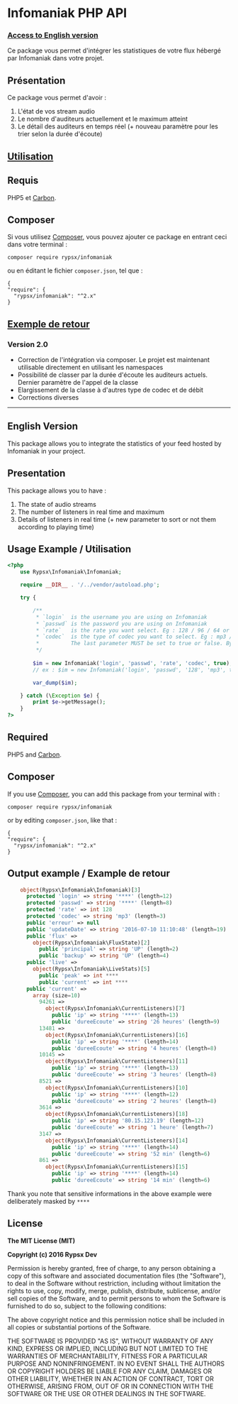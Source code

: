 Infomaniak PHP API
=======================

### [Access to English version](#english)

Ce package vous permet d'intégrer les statistiques de votre flux hébergé par Infomaniak dans votre projet. 

## Présentation

Ce package vous permet d'avoir :

1. L'état de vos stream audio
2. Le nombre d'auditeurs actuellement et le maximum atteint
3. Le détail des auditeurs en temps réel (+ nouveau paramètre pour les trier selon la durée d'écoute)

## [Utilisation](#usage)

## Requis

PHP5 et [Carbon](https://github.com/briannesbitt/carbon).

## Composer

Si vous utilisez [Composer](https://getcomposer.org/), vous pouvez ajouter ce package en entrant ceci dans votre terminal :

    composer require rypsx/infomaniak

ou en éditant le fichier `composer.json`, tel que :

    {
    "require": {
      "rypsx/infomaniak": "^2.x"
    }

## [Exemple de retour](#exretour)

### Version 2.0
- Correction de l'intégration via composer. Le projet est maintenant utilisable directement en utilisant les namespaces
- Possibilité de classer par la durée d'écoute les auditeurs actuels. Dernier paramètre de l'appel de la classe
- Elargissement de la classe à d'autres type de codec et de débit
- Corrections diverses

---

## English Version <a id="english"></a> 

This package allows you to integrate the statistics of your feed hosted by Infomaniak in your project.

## Presentation

This package allows you to have :

1. The state of audio streams
2. The number of listeners in real time and maximum
3. Details of listeners in real time  (+ new parameter to sort or not them according to playing time)

## Usage Example / Utilisation <a id="usage"></a> 

```php
<?php
	use Rypsx\Infomaniak\Infomaniak;

	require __DIR__ . '/../vendor/autoload.php';

	try {

		/**
	     * `login`  is the username you are using on Infomaniak
	     * `passwd` is the password you are using on Infomaniak
	     * `rate` 	is the rate you want select. Eg : 128 / 96 / 64 or string like low / high, etc.
	     * `codec`  is the type of codec you want to select. Eg : mp3 / aac, etc.
	     * 			The last parameter MUST be set to true or false. By setting true, it allow you to sort current listener by decreasing playing time. Default FASLE
	     */
	    
	    $im = new Infomaniak('login', 'passwd', 'rate', 'codec', true);
	    // ex : $im = new Infomaniak('login', 'passwd', '128', 'mp3', true);

		var_dump($im);

	} catch (\Exception $e) {
	    print $e->getMessage();
	}
?>
```

## Required

PHP5 and [Carbon](https://github.com/briannesbitt/carbon).


## Composer

If you use [Composer](https://getcomposer.org/), you can add this package from your terminal with :

    composer require rypsx/infomaniak

or by editing `composer.json`, like that :

    {
    "require": {
      "rypsx/infomaniak": "^2.x"
    }

## Output example / Example de retour  <a id="exretour"></a>

```php
	object(Rypsx\Infomaniak\Infomaniak)[3]
	  protected 'login' => string '****' (length=12)
	  protected 'passwd' => string '****' (length=8)
	  protected 'rate' => int 128
	  protected 'codec' => string 'mp3' (length=3)
	  public 'erreur' => null
	  public 'updateDate' => string '2016-07-10 11:10:48' (length=19)
	  public 'flux' => 
	    object(Rypsx\Infomaniak\FluxState)[2]
	      public 'principal' => string 'UP' (length=2)
	      public 'backup' => string 'UP' (length=4)
	  public 'live' => 
	    object(Rypsx\Infomaniak\LiveStats)[5]
	      public 'peak' => int ****
	      public 'current' => int ****
	  public 'current' => 
	    array (size=10)
	      94261 => 
	        object(Rypsx\Infomaniak\CurrentListeners)[7]
	          public 'ip' => string '****' (length=13)
	          public 'dureeEcoute' => string '26 heures' (length=9)
	      13481 => 
	        object(Rypsx\Infomaniak\CurrentListeners)[16]
	          public 'ip' => string '****' (length=14)
	          public 'dureeEcoute' => string '4 heures' (length=8)
	      10145 => 
	        object(Rypsx\Infomaniak\CurrentListeners)[11]
	          public 'ip' => string '****' (length=13)
	          public 'dureeEcoute' => string '3 heures' (length=8)
	      8521 => 
	        object(Rypsx\Infomaniak\CurrentListeners)[10]
	          public 'ip' => string '****' (length=12)
	          public 'dureeEcoute' => string '2 heures' (length=8)
	      3614 => 
	        object(Rypsx\Infomaniak\CurrentListeners)[18]
	          public 'ip' => string '80.15.123.19' (length=12)
	          public 'dureeEcoute' => string '1 heure' (length=7)
	      3147 => 
	        object(Rypsx\Infomaniak\CurrentListeners)[14]
	          public 'ip' => string '****' (length=14)
	          public 'dureeEcoute' => string '52 min' (length=6)
	      861 => 
	        object(Rypsx\Infomaniak\CurrentListeners)[15]
	          public 'ip' => string '****' (length=14)
	          public 'dureeEcoute' => string '14 min' (length=6)
```

Thank you note that sensitive informations in the above example were deliberately masked by `****`


## License

**The MIT License (MIT)**

**Copyright (c) 2016 Rypsx Dev**

Permission is hereby granted, free of charge, to any person obtaining a copy
of this software and associated documentation files (the "Software"), to deal
in the Software without restriction, including without limitation the rights
to use, copy, modify, merge, publish, distribute, sublicense, and/or sell
copies of the Software, and to permit persons to whom the Software is
furnished to do so, subject to the following conditions:

The above copyright notice and this permission notice shall be included in all
copies or substantial portions of the Software.

THE SOFTWARE IS PROVIDED "AS IS", WITHOUT WARRANTY OF ANY KIND, EXPRESS OR
IMPLIED, INCLUDING BUT NOT LIMITED TO THE WARRANTIES OF MERCHANTABILITY,
FITNESS FOR A PARTICULAR PURPOSE AND NONINFRINGEMENT. IN NO EVENT SHALL THE
AUTHORS OR COPYRIGHT HOLDERS BE LIABLE FOR ANY CLAIM, DAMAGES OR OTHER
LIABILITY, WHETHER IN AN ACTION OF CONTRACT, TORT OR OTHERWISE, ARISING FROM,
OUT OF OR IN CONNECTION WITH THE SOFTWARE OR THE USE OR OTHER DEALINGS IN THE
SOFTWARE.
